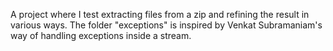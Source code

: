 A project where I test extracting files from a zip and refining the result in various ways. The folder "exceptions" is inspired by Venkat Subramaniam's way of handling exceptions inside a stream.